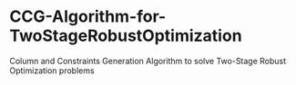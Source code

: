 # CCG-Algorithm-for-TwoStageRobustOptimization
 Column and Constraints Generation Algorithm to solve Two-Stage Robust Optimization problems
